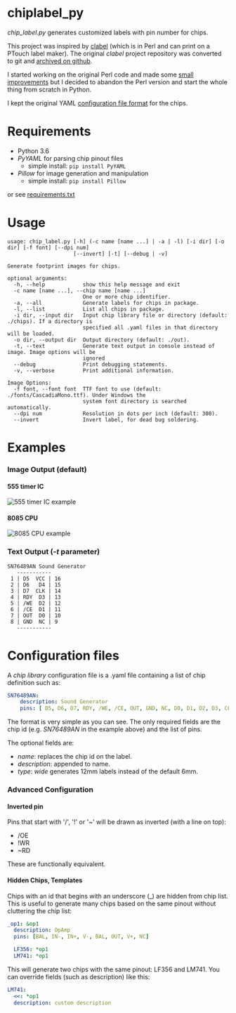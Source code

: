 # chiplabel_py
_chip_label.py_ generates customized labels with pin number for chips.

This project was inspired by [clabel](http://repetae.net/repos/clabel) (which is in Perl and can print on a PTouch label maker).
The original _clabel_ project repository was converted to git and [archived on github](https://github.com/hotkeysoft/chiplabel/tree/archive).

I started working on the original Perl code and made some [small improvements](https://github.com/hotkeysoft/chiplabel) but I decided to abandon the Perl version and start the whole thing from scratch in Python.

I kept the original YAML [configuration file format](#configuration-files) for the chips.

Requirements
============
- Python 3.6
- _PyYAML_ for parsing chip pinout files
  - simple install: `pip install PyYAML`
- _Pillow_ for image generation and manipulation
  - simple install: `pip install Pillow`

or see [requirements.txt](requirements.txt)

Usage
============
```
usage: chip_label.py [-h] (-c name [name ...] | -a | -l) [-i dir] [-o dir] [-f font] [--dpi num]
                     [--invert] [-t] [--debug | -v]

Generate footprint images for chips.

optional arguments:
  -h, --help            show this help message and exit
  -c name [name ...], --chip name [name ...]
                        One or more chip identifier.
  -a, --all             Generate labels for chips in package.
  -l, --list            List all chips in package.
  -i dir, --input dir   Input chip library file or directory (default: ./chips). If a directory is
                        specified all .yaml files in that directory will be loaded.
  -o dir, --output dir  Output directory (default: ./out).
  -t, --text            Generate text output in console instead of image. Image options will be
                        ignored
  --debug               Print debugging statements.
  -v, --verbose         Print additional information.

Image Options:
  -f font, --font font  TTF font to use (default: ./fonts/CascadiaMono.ttf). Under Windows the
                        system font directory is searched automatically.
  --dpi num             Resolution in dots per inch (default: 300).
  --invert              Invert label, for dead bug soldering.
 ```
Examples
============
### Image Output (default)
#### 555 timer IC
![555 timer IC example](https://github.com/hotkeysoft/chiplabel_py/raw/master/out/555.png "sample output: 555 timer")

#### 8085 CPU
![8085 CPU example](https://github.com/hotkeysoft/chiplabel_py/raw/master/out/8085.png "sample output: 8085 CPU")

### Text Output (_-t_ parameter)
```
SN76489AN Sound Generator
   -----------
 1 | D5  VCC | 16
 2 | D6   D4 | 15
 3 | D7  CLK | 14
 4 | RDY  D3 | 13
 5 | /WE  D2 | 12
 6 | /CE  D1 | 11
 7 | OUT  D0 | 10
 8 | GND  NC | 9
   -----------
```
Configuration files
============
A _chip library_ configuration file is a .yaml file containing a list of chip definition such as:
```YAML
SN76489AN:
    description: Sound Generator
    pins: [ D5, D6, D7, RDY, /WE, /CE, OUT, GND, NC, D0, D1, D2, D3, CLK, D4, VCC ]
```
The format is very simple as you can see.  The only required fields are the chip id (e.g. _SN76489AN_ in the example above) and the list of pins.

The optional fields are:
- _name_: replaces the chip id on the label.
- _description_: appended to name.
- _type_: _wide_ generates 12mm labels instead of the default 6mm.

### Advanced Configuration
#### Inverted pin
Pins that start with '/', '!' or '~' will be drawn as inverted (with a line on top):
  - /OE
  - !WR
  - ~RD

These are functionally equivalent.

#### Hidden Chips, Templates
Chips with an id that begins with an underscore (\_) are hidden from chip list. This is useful to generate many chips based on the same pinout without cluttering the chip list:

```YAML
_op1: &op1
  description: OpAmp
  pins: [BAL, IN-, IN+, V-, BAL, OUT, V+, NC]

  LF356: *op1
  LM741: *op1
```
This will generate two chips with the same pinout: LF356 and LM741.  You can override fields (such as description) like this:
```YAML
LM741:
  <<: *op1  
  description: custom description
```
